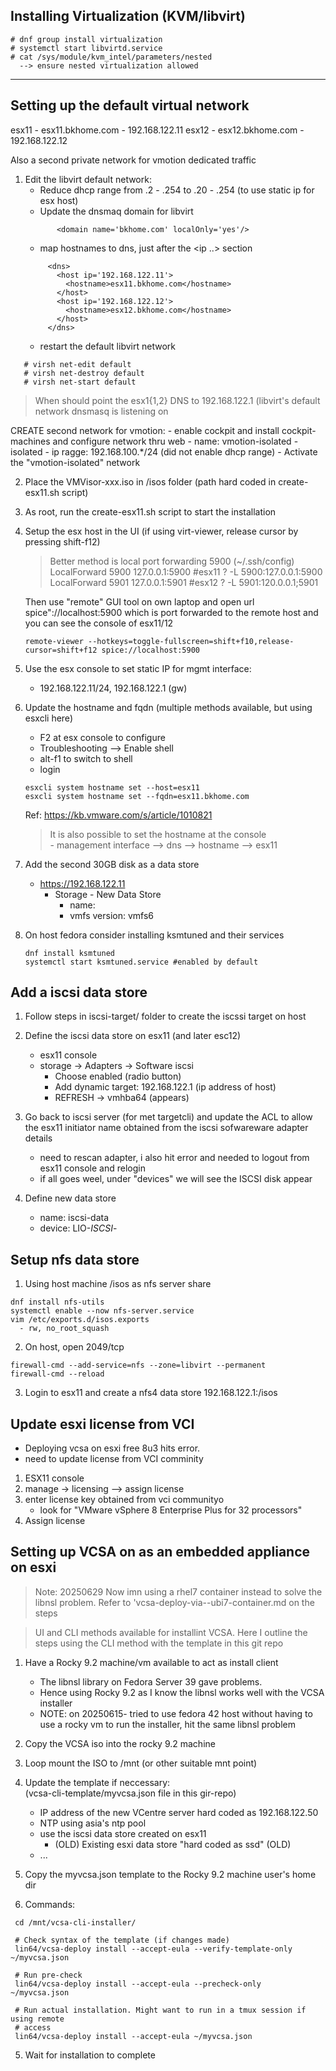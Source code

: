 
## Installing Virtualization (KVM/libvirt)

```
# dnf group install virtualization
# systemctl start libvirtd.service
# cat /sys/module/kvm_intel/parameters/nested
  --> ensure nested virtualization allowed
```
---

## Setting up the default virtual network

esx11 - esx11.bkhome.com - 192.168.122.11
esx12 - esx12.bkhome.com - 192.168.122.12

Also a second private network for vmotion dedicated traffic

1. Edit the libvirt default network:
   -  Reduce dhcp range from .2 - .254  to .20 - .254
      (to use static ip for esx host)
   - Update the dnsmaq domain for libvirt
   ```
          <domain name='bkhome.com' localOnly='yes'/>
   ```
   - map hostnames to dns, just after the <ip ..> section
   ```
        <dns>
          <host ip='192.168.122.11'>
            <hostname>esx11.bkhome.com</hostname>
          </host>
          <host ip='192.168.122.12'>
            <hostname>esx12.bkhome.com</hostname>
          </host>
        </dns>
   ```
   - restart the default libvirt network

```
   # virsh net-edit default
   # virsh net-destroy default
   # virsh net-start default
```

  > When should point the esx1{1,2} DNS to 192.168.122.1 (libvirt's default network
    dnsmasq is listening on

  CREATE second network for vmotion:
    - enable cockpit and install cockpit-machines and configure network thru web
        - name: vmotion-isolated
        - isolated
        - ip ragge: 192.168.100.*/24 (did not enable dhcp range)
    - Activate the "vmotion-isolated" network

2. Place the VMVisor-xxx.iso in /isos folder 
   (path hard coded in  create-esx11.sh script)

3. As root, run the create-esx11.sh script to start the installation
    

4. Setup the esx host in the UI (if using virt-viewer, release cursor by
   pressing shift-f12)

   > Better method is local port forwarding 5900 (~/.ssh/config)
     LocalForward 5900 127.0.0.1:5900  #esx11 ?  -L 5900:127.0.0.1:5900
     LocalForward 5901 127.0.0.1:5901  #esx12 ?  -L 5901:120.0.0.1;5901

   Then use "remote" GUI tool on own laptop  and open url 
            spice"://localhost:5900 
   which is port forwarded to the remote host and you can see the 
   console of esx11/12

   ```
   remote-viewer --hotkeys=toggle-fullscreen=shift+f10,release-cursor=shift+f12 spice://localhost:5900
   ```

5. Use the esx console to set static IP for mgmt interface:  
   - 192.168.122.11/24, 192.168.122.1 (gw)

6. Update the hostname and fqdn 
   (multiple methods available, but using esxcli here)
   - F2 at esx console to configure
   - Troubleshooting --> Enable shell
   - alt-f1 to switch to shell
   - login
   
   ```
   esxcli system hostname set --host=esx11
   esxcli system hostname set --fqdn=esx11.bkhome.com
   ```

   Ref: https://kb.vmware.com/s/article/1010821

   > It is also possible to set the hostname at the console   
       - management interface --> dns --> hostname --> esx11


7. Add the second 30GB disk as a data store
   - https://192.168.122.11
     - Storage - New Data Store
        - name: <name>
        - vmfs version: vmfs6

8. On host fedora consider installing ksmtuned and their services

   ```
   dnf install ksmtuned
   systemctl start ksmtuned.service #enabled by default
   ```

## Add a iscsi data store
1. Follow steps in iscsi-target/ folder to create the iscssi target on host 

2. Define the iscsi data store on esx11 (and later esc12)
    - esx11 console
    - storage -> Adapters -> Software iscsi 
        - Choose enabled (radio button)
        - Add dynamic target: 
            192.168.122.1 (ip address of host)
        - REFRESH
            -> vmhba64 (appears)
3. Go back to iscsi server (for met targetcli)
   and update the ACL to allow the esx11 initiator name obtained
   from the iscsi sofwareware adapter details
   - need to rescan adapter, i also hit error and needed
     to logout from esx11 console and relogin
   - if all goes weel, under "devices" we will see the ISCSI disk appear


3. Define new data store 
    - name: iscsi-data
    - device: LIO-*ISCSI*-

## Setup nfs data store
1. Using host machine /isos as nfs server share

```
dnf install nfs-utils
systemctl enable --now nfs-server.service
vim /etc/exports.d/isos.exports
  - rw, no_root_squash
```
2. On host, open 2049/tcp

```
firewall-cmd --add-service=nfs --zone=libvirt --permanent
firewall-cmd --reload
```

3. Login to esx11 and create a nfs4 data store 192.168.122.1:/isos

## Update esxi license from VCI
- Deploying vcsa on esxi free 8u3 hits error.
- need to update license from VCI comminity

1. ESX11 console
2. manage -> licensing --> assign license
3. enter license key obtained from vci communityo
   - look for  "VMware vSphere 8 Enterprise Plus for 32 processors"
4. Assign license


## Setting up VCSA on as an embedded appliance on esxi

> Note: 20250629
  Now imn using a rhel7 container instead to solve
  the libnsl problem. Refer to 'vcsa-deploy-via--ubi7-container.md
  on the steps

> UI and CLI methods available for installint VCSA. Here
  I outline the steps using the CLI method with the template
  in this git repo

1. Have a Rocky 9.2 machine/vm available to act as install client
   - The libnsl library on Fedora Server 39 gave problems. 
   - Hence using Rocky 9.2 as I know the libnsl works well with the
     VCSA installer
   - NOTE: on 20250615- tried to use fedora 42 host without having to use
     a rocky vm to run the installer, hit the same libnsl problem


2. Copy the VCSA iso into the rocky 9.2 machine
3. Loop mount the ISO to /mnt (or other suitable mnt point)
4. Update the template if neccessary:   
   (vcsa-cli-template/myvcsa.json file in this gir-repo)
    - IP address of the new VCentre server hard coded as 192.168.122.50
    - NTP using asia's ntp pool
    - use the iscsi data store created on esx11
        - (OLD) Existing esxi data store "hard coded as ssd" (OLD) 
    - ...
5. Copy the myvcsa.json template to the Rocky 9.2 machine user's home dir

4. Commands:

```
 cd /mnt/vcsa-cli-installer/

 # Check syntax of the template (if changes made)
 lin64/vcsa-deploy install --accept-eula --verify-template-only  ~/myvcsa.json

 # Run pre-check
 lin64/vcsa-deploy install --accept-eula --precheck-only  ~/myvcsa.json

 # Run actual installation. Might want to run in a tmux session if using remote 
 # access
 lin64/vcsa-deploy install --accept-eula ~/myvcsa.json
```
5. Wait for installation to complete
